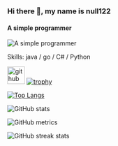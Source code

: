 ### Hi there 👋, my name is null122
#### A simple programmer
![A simple programmer](https://arturssmirnovs.github.io/github-profile-readme-generator/images/banner.png)

Skills: java / go / C# / Python


[<img src='https://cdn.jsdelivr.net/npm/simple-icons@3.0.1/icons/github.svg' alt='github' height='40'>](https://github.com/null122)
[![trophy](https://github-profile-trophy.vercel.app/?username=null122)](https://github.com/ryo-ma/github-profile-trophy)

[![Top Langs](https://github-readme-stats.vercel.app/api/top-langs/?username=null122)](https://github.com/anuraghazra/github-readme-stats)

![GitHub stats](https://github-readme-stats.vercel.app/api?username=null122&show_icons=true)  

![GitHub metrics](https://metrics.lecoq.io/null122)  

![GitHub streak stats](https://streak-stats.demolab.com/?user=null122)  
